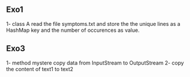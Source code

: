 ## Exo1
1- class A read the file symptoms.txt and store the the unique lines as a HashMap key and the number of occurences as value.

## Exo3
1- method mystere copy data from InputStream to OutputStream
2- copy the content of text1 to text2
